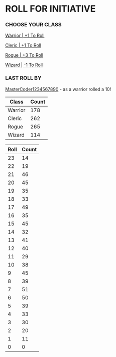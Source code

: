 # ROLL FOR INITIATIVE
### CHOOSE YOUR CLASS

[Warrior | +1 To Roll](https://github.com/benjaminsampica/benjaminsampica/issues/new?title=roll%7Cwarrior&body=Just+click+%27Submit+new+issue%27.)

[Cleric | +1 To Roll](https://github.com/benjaminsampica/benjaminsampica/issues/new?title=roll%7Ccleric&body=Just+click+%27Submit+new+issue%27.)

[Rogue | +3 To Roll](https://github.com/benjaminsampica/benjaminsampica/issues/new?title=roll%7Crogue&body=Just+click+%27Submit+new+issue%27.)

[Wizard | -1 To Roll](https://github.com/benjaminsampica/benjaminsampica/issues/new?title=roll%7Cwizard&body=Just+click+%27Submit+new+issue%27.)
### LAST ROLL BY
[MasterCoder1234567890](https://www.github.com/MasterCoder1234567890) - as a warrior rolled a 10!

|Class|Count|
|-|-|
|Warrior|178|
|Cleric|262|
|Rogue|265|
|Wizard|114|

|Roll|Count|
|-|-|
|23|14
|22|19
|21|46
|20|45
|19|35
|18|33
|17|49
|16|35
|15|45
|14|32
|13|41
|12|40
|11|29
|10|38
|9|45
|8|39
|7|51
|6|50
|5|39
|4|33
|3|30
|2|20
|1|11
|0|0
